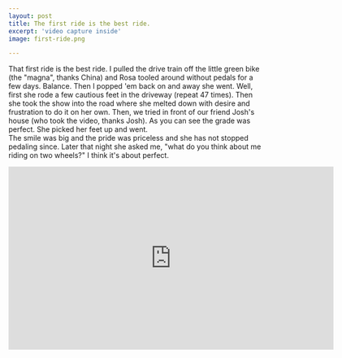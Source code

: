 ```yaml
---
layout: post
title: The first ride is the best ride.
excerpt: 'video capture inside'
image: first-ride.png

---
```



<!--more-->

That first ride is the best ride.  I pulled the drive train off the little green bike (the "magna", thanks China) 
and Rosa tooled around without pedals for a few days.  Balance.  Then I popped 'em back on and away she went.  Well, 
first she rode a few cautious feet in the driveway (repeat 47 times).  Then she took the show into the 
road where she melted down with desire and frustration to do it on her own.  Then, we tried in front of our friend 
Josh's house (who took the video, thanks Josh).  As you can see the grade was perfect.  She picked her feet up and went.  
The smile was big and the pride was priceless and she has not stopped pedaling since.  Later that night she asked me, 
"what do you think about me riding on two wheels?"  I think it's about perfect.

<iframe src="https://player.vimeo.com/video/11029850" width="640" height="360" frameborder="0" allow="autoplay; fullscreen" allowfullscreen></iframe>
